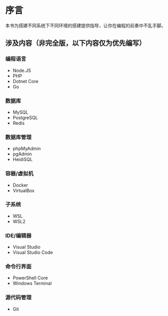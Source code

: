 # 序言

本书为搭建不同系统下不同环境的搭建提供指导，让你在编程的前奏中不乱手脚。  

## 涉及内容（非完全版，以下内容仅为优先编写）

### 编程语言

* Node.JS
* PHP
* Dotnet Core
* Go

### 数据库

* MySQL
* PostgreSQL
* Redis

### 数据库管理

* phpMyAdmin
* pgAdmin
* HeidiSQL

### 容器/虚拟机

* Docker
* VirtualBox

### 子系统

* WSL
* WSL2

### IDE/编辑器

* Visual Studio
* Visual Studio Code

### 命令行界面

* PowerShell Core
* Windows Terminal

### 源代码管理

* Git